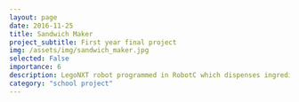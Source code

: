 ```yaml
---
layout: page
date: 2016-11-25
title: Sandwich Maker
project_subtitle: First year final project
img: /assets/img/sandwich_maker.jpg
selected: False
importance: 6
description: LegoNXT robot programmed in RobotC which dispenses ingredients to make a sandwich given user input
category: "school project"
---
```

